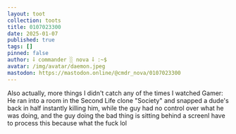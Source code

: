 ```yaml
---
layout: toot
collection: toots
title: 0107023300
date: 2025-01-07
published: true
tags: []
pinned: false
author: ⸸ commander ░ nova ⸸ :~$
avatar: /img/avatar/daemon.jpeg
mastodon: https://mastodon.online/@cmdr_nova/0107023300
---
```


Also actually, more things I didn't catch any of the times I watched Gamer: He ran into a room in the Second Life clone "Society" and snapped a dude's back in half instantly killing him, while the guy had no control over what he was doing, and the guy doing the bad thing is sitting behind a screenI have to process this because what the fuck lol
